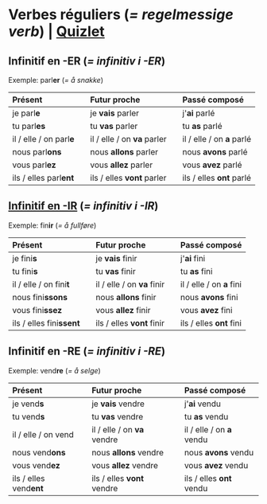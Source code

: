 # Verbes réguliers (*= regelmessige verb*) | [Quizlet](https://quizlet.com/_4kqsct)

## Infinitif en -ER (*= infinitiv i -ER*)

Exemple: parl**er** (*= å snakke*)

|Présent                 |   |Futur proche                |   | Passé composé            |
|:---------------------- |---|:-------------------------- |---| :----------------------- |
|je parl**e**            |   |je **vais** parler          |   |j'**ai** parlé            |
|tu parl**es**           |   |tu **vas** parler           |   |tu **as** parlé           |
|il / elle / on parl**e**|   |il / elle / on **va** parler|   |il / elle / on **a** parlé|
|nous parl**ons**        |   |nous **allons** parler      |   |nous **avons** parlé      |
|vous parl**ez**         |   |vous **allez** parler       |   |vous **avez** parlé       |
|ils / elles parl**ent** |   |ils / elles **vont** parler |   |ils / elles **ont** parlé |

## [Infinitif en -IR](https://quizlet.com/_4kqpx6) (*= infinitiv i -IR*)

Exemple: fin**ir** (*= å fullføre*)

|Présent                   |   |Futur proche               |   | Passé composé           |
|:------------------------ |---|:------------------------- |---| :---------------------- |
|je fini**s**              |   |je **vais** finir          |   |j'**ai** fini            |
|tu fini**s**              |   |tu **vas** finir           |   |tu **as** fini           |
|il / elle / on fini**t**  |   |il / elle / on **va** finir|   |il / elle / on **a** fini|
|nous fini**ssons**        |   |nous **allons** finir      |   |nous **avons** fini      |
|vous fini**ssez**         |   |vous **allez** finir       |   |vous **avez** fini       |
|ils / elles fini**ssent** |   |ils / elles **vont** finir |   |ils / elles **ont** fini |

## Infinitif en -RE (*= infinitiv i -RE*)

Exemple: vend**re** (*= å selge*)

|Présent                 |   |Futur proche                |   | Passé composé             |
|:---------------------- |---|:-------------------------- |---| :------------------------ |
|je vend**s**            |   |je **vais** vendre          |   |j'**ai** vendu            |
|tu vend**s**            |   |tu **vas** vendre           |   |tu **as** vendu           |
|il / elle / on vend     |   |il / elle / on **va** vendre|   |il / elle / on **a** vendu|
|nous vend**ons**        |   |nous **allons** vendre      |   |nous **avons** vendu      |
|vous vend**ez**         |   |vous **allez** vendre       |   |vous **avez** vendu       |
|ils / elles vend**ent** |   |ils / elles **vont** vendre |   |ils / elles **ont** vendu |
